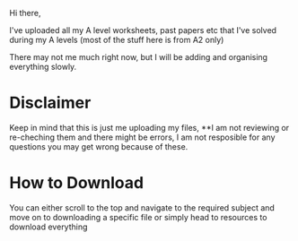 Hi there,

I've uploaded all my A level worksheets, past papers etc that I've solved during my A levels (most of the stuff here is from A2 only)

There may not me much right now, but I will be adding and organising everything slowly. 

# Disclaimer
Keep in mind that this is just me uploading my files, **I am not reviewing or re-cheching them and there might be errors, I am not resposible for any questions you may get wrong because of these.

# How to Download
You can either scroll to the top and navigate to the required subject and move on to downloading a specific file or simply head to resources to download everything

